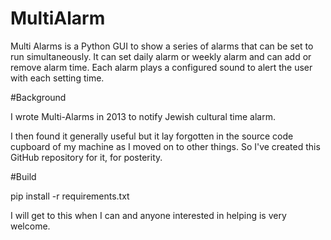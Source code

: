 # MultiAlarm
Multi Alarms is a Python GUI to show a series of alarms that can be set to run simultaneously.
It can set daily alarm or weekly alarm and can add or remove alarm time.
Each alarm plays a configured sound to alert the user with each setting time.



#Background

I wrote Multi-Alarms in 2013 to notify Jewish cultural time alarm.

I then found it generally useful but it lay forgotten in the source code cupboard of my machine as I moved on to other things. So I've created this GitHub repository for it, for posterity.

#Build

pip install -r requirements.txt

I will get to this when I can and anyone interested in helping is very welcome.
